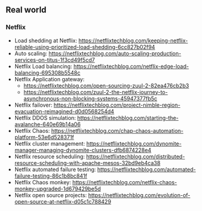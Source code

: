 ## Real world
### Netflix
* Load shedding at Netflix: https://netflixtechblog.com/keeping-netflix-reliable-using-prioritized-load-shedding-6cc827b02f94
* Auto scaling: https://netflixtechblog.com/auto-scaling-production-services-on-titus-1f3cd49f5cd7
* Netflix Load balancing: https://netflixtechblog.com/netflix-edge-load-balancing-695308b5548c
* Netflix Application gateway: 
  * https://netflixtechblog.com/open-sourcing-zuul-2-82ea476cb2b3
  * https://netflixtechblog.com/zuul-2-the-netflix-journey-to-asynchronous-non-blocking-systems-45947377fb5c
* Netflix failover: https://netflixtechblog.com/project-nimble-region-evacuation-reimagined-d0d0568254d4
* Netflix DDOS simulation: https://netflixtechblog.com/starting-the-avalanche-640e69b14a06
* Netflix Chaos: https://netflixtechblog.com/chap-chaos-automation-platform-53e6d528371f
* Netflix cluster management: https://netflixtechblog.com/dynomite-manager-managing-dynomite-clusters-dfb6874228e4
* Netflix resource scheduling: https://netflixtechblog.com/distributed-resource-scheduling-with-apache-mesos-32bd9eb4ca38
* Netflix automated failure testing: https://netflixtechblog.com/automated-failure-testing-86c1b8bc841f
* Netflix Chaos monkey: https://netflixtechblog.com/netflix-chaos-monkey-upgraded-1d679429be5d
* Netflix open source projects: https://netflixtechblog.com/evolution-of-open-source-at-netflix-d05c1c788429